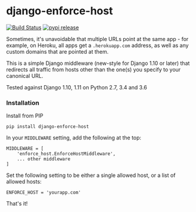 django-enforce-host
===================

[![Build Status](https://travis-ci.org/dabapps/django-enforce-host.svg)](https://travis-ci.org/dabapps/django-enforce-host)
[![pypi release](https://img.shields.io/pypi/v/django-enforce-host.svg)](https://pypi.python.org/pypi/django-enforce-host)

Sometimes, it's unavoidable that multiple URLs point at the same app - for example, on Heroku, all apps get a `.herokuapp.com` address, as well as any custom domains that are pointed at them.

This is a simple Django middleware (new-style for Django 1.10 or later) that redirects all traffic from hosts other than the one(s) you specify to your canonical URL.

Tested against Django 1.10, 1.11 on Python 2.7, 3.4 and 3.6

### Installation

Install from PIP

    pip install django-enforce-host

In your `MIDDLEWARE` setting, add the following at the top:

    MIDDLEWARE = [
        'enforce_host.EnforceHostMiddleware',
        ... other middleware
    ]

Set the following setting to be either a single allowed host, or a list of allowed hosts:

    ENFORCE_HOST = 'yourapp.com'

That's it!
